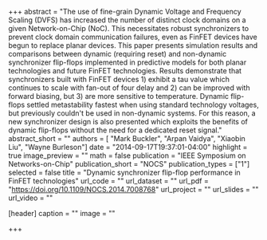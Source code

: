 +++
abstract = "The use of fine-grain Dynamic Voltage and Frequency Scaling (DVFS) has increased the number of distinct clock domains on a given Network-on-Chip (NoC). This necessitates robust synchronizers to prevent clock domain communication failures, even as FinFET devices have begun to replace planar devices. This paper presents simulation results and comparisons between dynamic (requiring reset) and non-dynamic synchronizer flip-flops implemented in predictive models for both planar technologies and future FinFET technologies. Results demonstrate that synchronizers built with FinFET devices 1) exhibit a tau value which continues to scale with fan-out of four delay and 2) can be improved with forward biasing, but 3) are more sensitive to temperature. Dynamic flip-flops settled metastability fastest when using standard technology voltages, but previously couldn't be used in non-dynamic systems. For this reason, a new synchronizer design is also presented which exploits the benefits of dynamic flip-flops without the need for a dedicated reset signal."
abstract_short = ""
authors = [
	"Mark Buckler",
  "Arpan Vaidya",
  "Xiaobin Liu",
  "Wayne Burleson"]
date = "2014-09-17T19:37:01-04:00"
highlight = true
image_preview = ""
math = false
publication = "IEEE Symposium on Networks-on-Chip"
publication_short = "NOCS"
publication_types = ["1"]
selected = false
title = "Dynamic synchronizer flip-flop performance in FinFET technologies"
url_code = ""
url_dataset = ""
url_pdf = "https://doi.org/10.1109/NOCS.2014.7008768"
url_project = ""
url_slides = ""
url_video = ""

[header]
  caption = ""
  image = ""

+++

